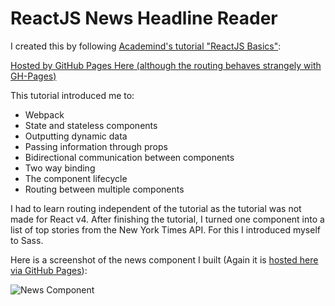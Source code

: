 # ReactJS News Headline Reader
I created this by following [Academind's tutorial "ReactJS Basics"](https://www.youtube.com/playlist?list=PL55RiY5tL51oyA8euSROLjMFZbXaV7skS ""):

[Hosted by GitHub Pages Here (although the routing behaves strangely with GH-Pages)](https://andrewnyhus.github.io/ReactJS-Tutorial/)

This tutorial introduced me to:
* Webpack
* State and stateless components
* Outputting dynamic data
* Passing information through props
* Bidirectional communication between components
* Two way binding
* The component lifecycle
* Routing between multiple components

I had to learn routing independent of the tutorial as the tutorial was not made
for React v4. After finishing the tutorial, I turned one component into a list
of top stories from the New York Times API. For this I introduced myself to Sass.

Here is a screenshot of the news component I built (Again it is [hosted here via GitHub Pages](https://andrewnyhus.github.io/ReactJS-Tutorial/)):

![News Component](https://github.com/andrewnyhus/ReactJS-Tutorial/blob/master/screenshot_news_component.png?raw=true "News Component")
